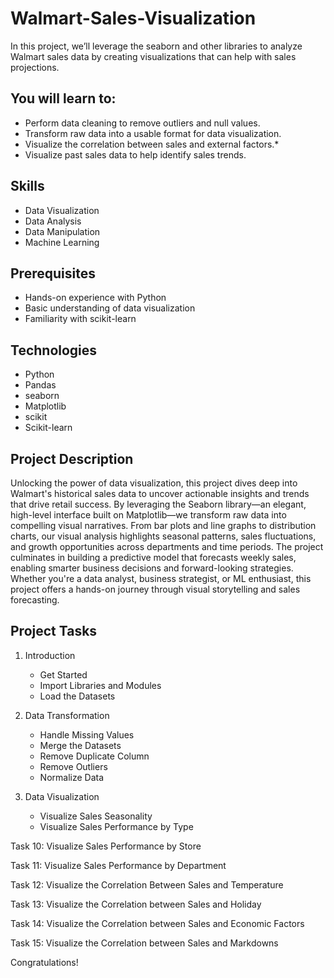# Walmart-Sales-Visualization
In this project, we’ll leverage the seaborn and other libraries to analyze Walmart sales data by creating visualizations that can help with sales projections.

## You will learn to:
   * Perform data cleaning to remove outliers and null values.
   * Transform raw data into a usable format for data visualization.  
   * Visualize the correlation between sales and external factors.*
   * Visualize past sales data to help identify sales trends.

## Skills
   * Data Visualization
   * Data Analysis
   * Data Manipulation
   * Machine Learning

 ## Prerequisites
   * Hands-on experience with Python
   * Basic understanding of data visualization
   * Familiarity with scikit-learn

 ## Technologies
   * Python
   * Pandas
   * seaborn
   * Matplotlib
   * scikit
   * Scikit-learn

 ## Project Description  
Unlocking the power of data visualization, this project dives deep into Walmart's historical sales data to uncover actionable insights and trends that drive retail success. By leveraging the Seaborn library—an elegant, high-level interface built on Matplotlib—we transform raw data into compelling visual narratives.
From bar plots and line graphs to distribution charts, our visual analysis highlights seasonal patterns, sales fluctuations, and growth opportunities across departments and time periods. The project culminates in building a predictive model that forecasts weekly sales, enabling smarter business decisions and forward-looking strategies.
Whether you're a data analyst, business strategist, or ML enthusiast, this project offers a hands-on journey through visual storytelling and sales forecasting.

 ## Project Tasks
   1. Introduction
      * Get Started
      * Import Libraries and Modules
      * Load the Datasets
        
   2. Data Transformation
      * Handle Missing Values
      * Merge the Datasets
      * Remove Duplicate Column
      * Remove Outliers
      * Normalize Data

   3. Data Visualization
      * Visualize Sales Seasonality
      * Visualize Sales Performance by Type

Task 10: Visualize Sales Performance by Store

Task 11: Visualize Sales Performance by Department

Task 12: Visualize the Correlation Between Sales and Temperature

Task 13: Visualize the Correlation between Sales and Holiday

Task 14: Visualize the Correlation between Sales and Economic Factors

Task 15: Visualize the Correlation between Sales and Markdowns


Congratulations!

